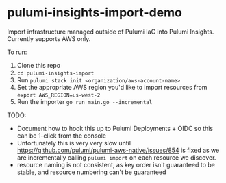 # pulumi-insights-import-demo
Import infrastructure managed outside of Pulumi IaC into Pulumi Insights. Currently supports AWS only.

To run:

1. Clone this repo
3. `cd pulumi-insights-import`
2. Run `pulumi stack init <organization/aws-account-name>`
3. Set the appropriate AWS region you'd like to import resources from `export AWS_REGION=us-west-2`
4. Run the importer `go run main.go --incremental`

TODO:
- Document how to hook this up to Pulumi Deployments + OIDC so this can be 1-click from the console
- Unfortunately this is very very slow until https://github.com/pulumi/pulumi-aws-native/issues/854 is fixed 
  as we are incrementally calling `pulumi import` on each resource we discover.
- resource naming is not consistent, as key order isn't guaranteed to be stable, and resource numbering can't be guaranteed
